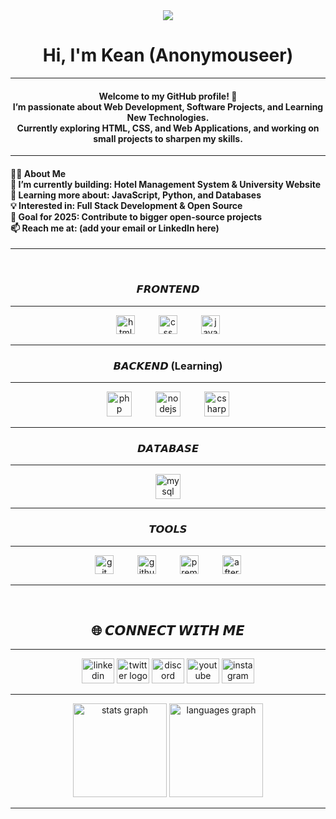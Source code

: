 <div align="center">
  <img src="https://visitor-badge.laobi.icu/badge?page_id=Anonymouseer.Anonymouseer&"  />
</div>

###

<h1 align="center">Hi, I'm Kean (Anonymouseer)</h1>

---

<h4 align="center">Welcome to my GitHub profile! 🚀<br>I’m passionate about Web Development, Software Projects, and Learning New Technologies.<br>Currently exploring HTML, CSS, and Web Applications, and working on small projects to sharpen my skills.</h4>

---

<h4 align="left">🧑‍💻 About Me<br>🔭 I’m currently building: Hotel Management System & University Website<br>🌱 Learning more about: JavaScript, Python, and Databases<br>💡 Interested in: Full Stack Development & Open Source<br>🎯 Goal for 2025: Contribute to bigger open-source projects<br>📫 Reach me at: (add your email or LinkedIn here)</h4>

---

<br clear="both">

<h3 align="center">𝙁𝙍𝙊𝙉𝙏𝙀𝙉𝘿</h3>

---

<div align="center">
  <img src="https://cdn.jsdelivr.net/gh/devicons/devicon/icons/html5/html5-original.svg" height="30" alt="html5 logo"  />
  <img width="30" />
  <img src="https://cdn.jsdelivr.net/gh/devicons/devicon/icons/css3/css3-original.svg" height="30" alt="css logo"  />
  <img width="30" />
  <img src="https://cdn.jsdelivr.net/gh/devicons/devicon/icons/javascript/javascript-original.svg" height="30" alt="javascript logo"  />
</div>

---

<h3 align="center">𝘽𝘼𝘾𝙆𝙀𝙉𝘿 (Learning)</h3>

---

<div align="center">
  <img src="https://cdn.jsdelivr.net/gh/devicons/devicon/icons/php/php-original.svg" height="40" alt="php logo"  />
  <img width="30" />
  <img src="https://cdn.jsdelivr.net/gh/devicons/devicon/icons/nodejs/nodejs-original.svg" height="40" alt="nodejs logo"  />
  <img width="30" />
  <img src="https://cdn.jsdelivr.net/gh/devicons/devicon/icons/csharp/csharp-original.svg" height="40" alt="csharp logo"  />
</div>

---

<h3 align="center">𝘿𝘼𝙏𝘼𝘽𝘼𝙎𝙀</h3>

---

<div align="center">
  <img src="https://cdn.jsdelivr.net/gh/devicons/devicon/icons/mysql/mysql-original.svg" height="40" alt="mysql logo"  />
</div>

---

<h3 align="center">𝙏𝙊𝙊𝙇𝙎</h3>

---

<div align="center">
  <img src="https://cdn.jsdelivr.net/gh/devicons/devicon/icons/git/git-original.svg" height="30" alt="git logo"  />
  <img width="30" />
  <img src="https://cdn.jsdelivr.net/gh/devicons/devicon/icons/github/github-original.svg" height="30" alt="github logo"  />
  <img width="30" />
  <img src="https://cdn.jsdelivr.net/gh/devicons/devicon/icons/premierepro/premierepro-plain.svg" height="30" alt="premierepro logo"  />
  <img width="30" />
  <img src="https://cdn.jsdelivr.net/gh/devicons/devicon/icons/aftereffects/aftereffects-original.svg" height="30" alt="aftereffects logo"  />
</div>

---

<br clear="both">

<h2 align="center">🌐 𝘾𝙊𝙉𝙉𝙀𝘾𝙏 𝙒𝙄𝙏𝙃 𝙈𝙀</h2>

---

<div align="center">
  <img src="https://raw.githubusercontent.com/maurodesouza/profile-readme-generator/master/src/assets/icons/social/linkedin/default.svg" width="52" height="40" alt="linkedin logo"  />
  <img src="https://raw.githubusercontent.com/maurodesouza/profile-readme-generator/master/src/assets/icons/social/twitter/default.svg" width="52" height="40" alt="twitter logo"  />
  <img src="https://raw.githubusercontent.com/maurodesouza/profile-readme-generator/master/src/assets/icons/social/discord/default.svg" width="52" height="40" alt="discord logo"  />
  <img src="https://raw.githubusercontent.com/maurodesouza/profile-readme-generator/master/src/assets/icons/social/youtube/default.svg" width="52" height="40" alt="youtube logo"  />
  <img src="https://raw.githubusercontent.com/maurodesouza/profile-readme-generator/master/src/assets/icons/social/instagram/default.svg" width="52" height="40" alt="instagram logo"  />
</div>

---

<div align="center">
  <img src="https://github-readme-stats.vercel.app/api?username=Anonymouseer&hide_title=false&hide_rank=false&show_icons=true&include_all_commits=true&count_private=true&disable_animations=false&theme=dracula&locale=en&hide_border=false&order=1" height="150" alt="stats graph"  />
  <img src="https://github-readme-stats.vercel.app/api/top-langs?username=Anonymouseer&locale=en&hide_title=false&layout=compact&card_width=320&langs_count=5&theme=dracula&hide_border=false&order=2" height="150" alt="languages graph"  />
</div>

---
